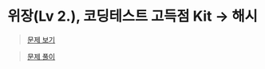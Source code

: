 # 위장(Lv 2.), 코딩테스트 고득점 Kit -> 해시
> [문제 보기](https://school.programmers.co.kr/learn/courses/30/lessons/42578)  

> [문제 풀이](https://moxie2ks.notion.site/Programmers-42578-7c8f8fa5daa14bb59bf66ac6d8535834)